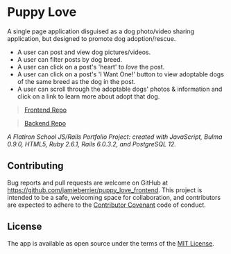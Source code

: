 # Puppy Love

A single page application disguised as a dog photo/video sharing application, but designed to promote dog adoption/rescue.

* A user can post and view dog pictures/videos.
* A user can filter posts by dog breed.
* A user can click on a post's 'heart' to *love* the post.
* A user can click on a post's 'I Want One!' button to view adoptable dogs of the same breed as the dog in the post.
* A user can scroll through the adoptable dogs' photos & information and click on a link to learn more about adopt that dog.  

> [Frontend Repo](https://github.com/jamieberrier/puppy_love_frontend)

> [Backend Repo](https://github.com/jamieberrier/puppy_love_backend)

*A Flatiron School JS/Rails Portfolio Project: created with JavaScript, Bulma 0.9.0, HTML5, Ruby 2.6.1, Rails 6.0.3.2, and PostgreSQL 12.*

## Contributing

Bug reports and pull requests are welcome on GitHub at https://github.com/jamieberrier/puppy_love_frontend. This project is intended to be a safe, welcoming space for collaboration, and contributors are expected to adhere to the [Contributor Covenant](http://contributor-covenant.org) code of conduct.

## License

The app is available as open source under the terms of the [MIT License](https://opensource.org/licenses/MIT).
